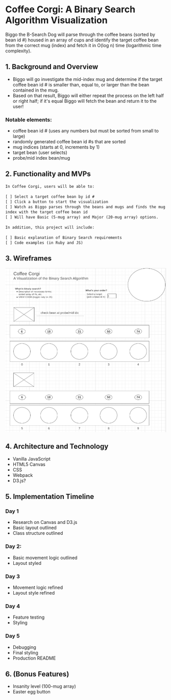 # Coffee Corgi: A Binary Search Algorithm Visualization

Biggo the B-Search Dog will parse through the coffee beans (sorted by bean id #) housed in an array of cups and identify the target coffee bean from the correct mug (index) and fetch it in O(log n) time (logarithmic time complexity). 

## 1. Background and Overview 

* Biggo will go investigate the mid-index mug and determine if the target coffee bean id # is smaller than, equal to, or larger than the bean contained in the mug. 
* Based on that result, Biggo will either repeat the process on the left half or right half; if it's equal Biggo will fetch the bean and return it to the user!

### Notable elements:
* coffee bean id # (uses any numbers but must be sorted from small to large)
* randomly generated coffee bean id #s that are sorted
* mug indices (starts at 0, increments by 1)
* target bean (user selects)
* probe/mid index bean/mug


## 2. Functionality and MVPs 

    In Coffee Corgi, users will be able to:

    [ ] Select a target coffee bean by id #
    [ ] Click a button to start the visualization
    [ ] Watch as Biggo parses through the beans and mugs and finds the mug index with the target coffee bean id
    [ ] Will have Basic (5-mug array) and Major (20-mug array) options.

    In addition, this project will include:

    [ ] Basic explanation of Binary Search requirements
    [ ] Code examples (in Ruby and JS)

## 3. Wireframes 
![](src/images/coffee-corgi-wireframe.png)


## 4. Architecture and Technology 

* Vanilla JavaScript
* HTML5 Canvas
* CSS
* Webpack
* D3.js?


## 5. Implementation Timeline 

### Day 1
* Research on Canvas and D3.js
* Basic layout outlined
* Class structure outlined

### Day 2: 
* Basic movement logic outlined
* Layout styled

### Day 3
* Movement logic refined
* Layout style refined

### Day 4
* Feature testing 
* Styling

### Day 5
* Debugging 
* Final styling
* Production README

## 6. (Bonus Features) 
* Insanity level (100-mug array)
* Easter egg button